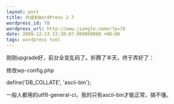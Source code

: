 ```yaml
---
layout: post
title: 升级到WordPress 2.7
wordpress_id: 78
wordpress_url: http://www.jiangle.name/?p=78
date: 2008-12-23 23:20:07.000000000 +08:00
tags: wordpress tool
---
```

刚刚upgrade好，前台全变乱码了。折腾了半天，终于弄好了：

修改wp-config.php

define('DB_COLLATE', 'ascii-bin');

一般人都用的utf8-general-ci，我的只有ascii-bin才能正常，搞不懂。
